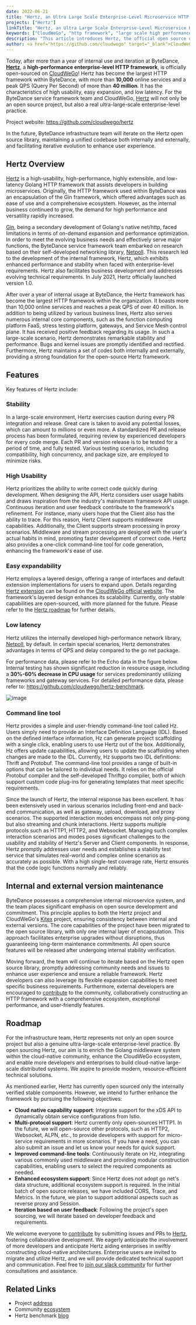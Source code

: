 ```yaml
---
date: 2022-06-21
title: "Hertz, an Ultra Large Scale Enterprise-Level Microservice HTTP Framework, is Now Officially Open Source!"
projects: ["Hertz"]
linkTitle: "Hertz, an Ultra Large Scale Enterprise-Level Microservice HTTP Framework, is Now Officially Open Source!"
keywords: ["CloudWeGo", "http framework", "large scale high performance", "Hertz", "ByteDance Open Source", "open source"]
description: "This article introduces Hertz, the official open source ultra-large-scale enterprise-level microservice HTTP framework developed by ByteDance"
author: <a href="https://github.com/cloudwego" target="_blank">CloudWeGo Team</a>
---
```

Today, after more than a year of internal use and iteration at ByteDance, **[Hertz](https://github.com/cloudwego/hertz)**, a **high-performance enterprise-level HTTP framework**, is officially open-sourced on [CloudWeGo](https://github.com/cloudwego)! Hertz has become the largest HTTP framework within ByteDance, with more than **10,000** online services and a peak QPS (Query Per Second) of more than **40 million**. It has the characteristics of high usability, easy expansion, and low latency. For the ByteDance service framework team and CloudWeGo, [Hertz](https://github.com/cloudwego/hertz) will not only be an open source project, but also a real ultra-large-scale enterprise-level practice.

Project website: https://github.com/cloudwego/hertz

In the future, ByteDance infrastructure team will iterate on the Hertz open source library, maintaining a unified codebase both internally and externally, and facilitating iterative evolution to enhance user experience.

## Hertz Overview
[Hertz](https://github.com/cloudwego/hertz) is a high-usability, high-performance, highly extensible, and low-latency Golang HTTP framework that assists developers in building microservices. Originally, the HTTP framework used within ByteDance was an encapsulation of the Gin framework, which offered advantages such as ease of use and a comprehensive ecosystem. However, as the internal business continued to grow, the demand for high performance and versatility rapidly increased.

[Gin](https://github.com/gin-gonic/gin), being a secondary development of Golang's native net/http, faced limitations in terms of on-demand expansion and performance optimization. In order to meet the evolving business needs and effectively serve major functions, the ByteDance service framework team embarked on research based on their self-developed networking library, [Netpoll](https://github.com/cloudwego/netpoll). This research led to the development of the internal framework, Hertz, which exhibits enhanced performance and stability when faced with enterprise-level requirements. Hertz also facilitates business development and addresses evolving technical requirements. In July 2021, Hertz officially launched version 1.0.

After over a year of internal usage at ByteDance, the Hertz framework has become the largest HTTP framework within the organization. It boasts more than 10,000 online services and reaches a peak QPS of over 40 million. In addition to being utilized by various business lines, Hertz also serves numerous internal core components, such as the function computing platform FaaS, stress testing platform, gateways, and Service Mesh control plane. It has received positive feedback regarding its usage.
In such a large-scale scenario, Hertz demonstrates remarkable stability and performance. Bugs and kernel issues are promptly identified and rectified. Furthermore, Hertz maintains a set of codes both internally and externally, providing a strong foundation for the open-source Hertz framework.

## Features
Key features of Hertz include:

### Stability
  In a large-scale environment, Hertz exercises caution during every PR integration and release. Great care is taken to avoid any potential losses, which can amount to millions or even more. A standardized PR and release process has been formulated, requiring review by experienced developers for every code merge. Each PR and version release is to be tested for a period of time, and fully tested. Various testing scenarios, including compatibility, high concurrency, and package size, are employed to minimize risks. 

### High Usability
  Hertz prioritizes the ability to write correct code quickly during development. When designing the API, Hertz considers user usage habits and draws inspiration from the industry's mainstream framework API usage. Continuous iteration and user feedback contribute to the framework's refinement. For instance, many users hope that the Client also has the ability to trace. For this reason, Hertz Client supports middleware capabilities. Additionally, the Client supports stream processing in proxy scenarios. Middleware and stream processing are designed with the user's actual habits in mind, promoting faster development of correct code. Hertz also provides a one-click command-line tool for code generation, enhancing the framework's ease of use.
### Easy expandability
  Hertz employs a layered design, offering a range of interfaces and default extension implementations for users to expand upon. Details regarding [Hertz extension](/zh/docs/hertz/tutorials/framework-exten/) can be found on the [CloudWeGo official website](/). The framework's layered design enhances its scalability. Currently, only stable capabilities are open-sourced, with more planned for the future. Please refer to the [Hertz roadmap](https://github.com/cloudwego/hertz/blob/develop/ROADMAP.md) for further details.

### Low latency
  Hertz utilizes the internally developed high-performance network library,  [Netpoll](https://github.com/cloudwego/netpoll), by default. In certain special scenarios, Hertz demonstrates advantages in terms of QPS and delay compared to the go net package.
  
  For performance data, please refer to the Echo data in the figure below.  Internal testing has shown significant reduction in resource usage, including a **30%-60% decrease in CPU usage** for services predominantly utilizing frameworks and gateway services. For detailed performance data, please refer to: https://github.com/cloudwego/hertz-benchmark.

![image](/img/blog/Hertz_Open_Source/Echo.png)

### Command line tool
  Hertz provides a simple and user-friendly command-line tool called Hz. Users simply need to provide an Interface Definition Language (IDL). Based on the defined interface information, Hz can generate project scaffolding with a single click, enabling users to use Hertz out of the box. Additionally, Hz offers update capabilities, allowing users to update the scaffolding when changes are made to the IDL. Currently, Hz supports two IDL definitions: Thrift and Protobuf. The command-line tool provides a range of built-in options that can be tailored to individual needs. It relies on the official Protobuf compiler and the self-developed Thriftgo compiler, both of which support custom code plug-ins for generating templates that meet specific requirements.

Since the launch of Hertz, the internal response has been excellent. It has been extensively used in various scenarios including front-end and back-end communication, as well as gateway, upload, download, and proxy scenarios. The supported interaction modes encompass not only ping-pong but also streaming and chunk interactions. Hertz supports multiple protocols such as HTTP1, HTTP2, and Websocket. Managing such complex interaction scenarios and modes poses significant challenges to the usability and stability of Hertz's Server and Client components. In response, Hertz promptly addresses user needs and establishes a stability test service that simulates real-world and complex online scenarios as accurately as possible. With a high single-test coverage rate, Hertz ensures that the code logic functions normally and reliably.

## Internal and external version maintenance
ByteDance possesses a comprehensive internal microservice system, and the team places significant emphasis on open source development and commitment. This principle applies to both the Hertz project and CloudWeGo's [Kitex](https://github.com/cloudwego/kitex) project, ensuring consistency between internal and external versions. The core capabilities of the project have been migrated to the open source library, with only one internal layer of encapsulation. This approach facilitates enterprise upgrades without disruptions, thus guaranteeing long-term maintenance commitments. All open source features will be released after undergoing internal stability verification.

Moving forward, the team will continue to iterate based on the Hertz open source library, promptly addressing community needs and issues to enhance user experience and ensure a reliable framework. Hertz developers can also leverage its flexible expansion capabilities to meet specific business requirements. Furthermore, external developers are encouraged to [contribute](https://github.com/cloudwego/hertz/blob/develop/CONTRIBUTING.md) to the community, collaboratively constructing an HTTP framework with a comprehensive ecosystem, exceptional performance, and user-friendly features.

## Roadmap
For the infrastructure team, Hertz represents not only an open source project but also a genuine ultra-large-scale enterprise-level practice. By open sourcing Hertz, our aim is to enrich the Golang middleware system within the cloud-native community, enhance the CloudWeGo ecosystem, and enable more developers and enterprises to build cloud-native large-scale distributed systems. We aspire to provide modern, resource-efficient technical solutions.

As mentioned earlier, Hertz has currently open sourced only the internally verified stable components. However, we intend to further enhance the framework by pursuing the following objectives:
- **Cloud native capability support**: Integrate support for the xDS API to dynamically obtain service configurations from Istio.
- **Multi-protocol support**: Hertz currently only open-sources HTTP1. In the future, we will open-source other protocols, such as HTTP2, Websocket, ALPN, etc., to provide developers with support for micro-service requirements in more scenarios. If you have a need, you can also submit an issue and let us know your needs for quick support.
- **Improved command-line tools**: Continuously iterate on Hz, integrating various commonly used middleware and providing modular construction capabilities, enabling users to select the required components as needed.
- **Enhanced ecosystem support**: Since Hertz does not adopt go net's data structure, additional ecosystem support is required. In the initial batch of open source releases, we have included CORS, Trace, and Metrics. In the future, we plan to support additional aspects such as reverse proxy and Session.
- **Iteration based on user feedback**: Following the project's open sourcing, we will iterate based on developer feedback and requirements.

We welcome everyone to [contribute](https://github.com/cloudwego/hertz/blob/develop/CONTRIBUTING.md) by submitting issues and PRs to [Hertz](https://github.com/cloudwego/hertz), fostering collaborative development. We eagerly anticipate the involvement of more developers and anticipate Hertz aiding enterprises in swiftly constructing cloud-native architectures. Enterprise users are invited to migrate and utilize Hertz, and we will provide dedicated technical support and communication. Feel free to [join our slack community](https://join.slack.com/t/cloudwego/shared_invite/zt-tmcbzewn-UjXMF3ZQsPhl7W3tEDZboA) for further consultations and assistance.

## Related Links
- Project [address](https://github.com/cloudwego/hertz)
- Community [ecosystem](https://github.com/hertz-contrib)
- Hertz benchmark [blog](/blog/2023/02/24/getting-started-with-hertz-performance-testing-guide/)
